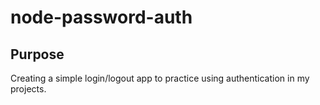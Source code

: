 # node-password-auth

## Purpose 
 Creating a simple login/logout app to practice using authentication in my projects.